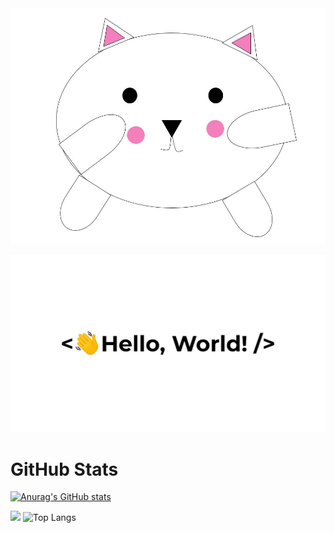 
<img src="https://github.com/CuteQQQ/CuteQQQ/blob/main/Cat think.jpg?raw=true" width="1000">


![HI THERE👋](https://github.com/cutebear0123/cutebear0123/blob/main/hello%20world.gif?raw=true "Hi there ")


# GitHub Stats

[![Anurag's GitHub stats](https://github-readme-stats.vercel.app/api?username=CuteQQQ)](https://github.com/CuteQQQ)

[![](https://github-readme-stats.vercel.app/api/top-langs/?username=CuteQQQ&layout=compact&hide=html)](https://github.com/CuteQQQ)
  <img src="https://github-readme-stats.vercel.app/api?username=cutebear0123" alt="Top Langs">
  
  
